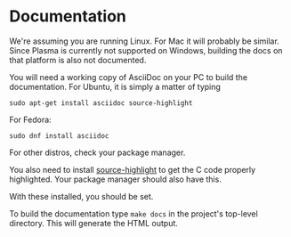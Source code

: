 Documentation
=============

We're assuming you are running Linux. For Mac it will probably be similar. Since Plasma is currently not supported on Windows, building the docs on that platform is also not documented.

You will need a working copy of AsciiDoc on your PC to build the documentation.
For Ubuntu, it is simply a matter of typing

```shell
sudo apt-get install asciidoc source-highlight
```

For Fedora: 

```shell
sudo dnf install asciidoc
```

For other distros, check your package manager.

You also need to install [source-highlight](https://www.gnu.org/software/src-highlite/source-highlight.html) to get the C code properly highlighted. Your package manager should also have this.

With these installed, you should be set.

To build the documentation type ``make docs`` in the project's top-level
directory.  This will generate the HTML output.

